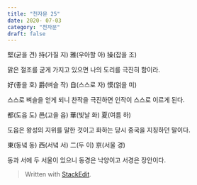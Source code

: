 ```yaml
---
title: "천자문 25"
date: 2020- 07-03
category: "천자문"
draft: false
---
```

堅(굳을 견) 持(가질 지) 雅(우아할 아) 操(잡을 조)

맑은 절조를 굳게 가지고 있으면 나의 도리를 극진히 함이라.

好(좋을 호) 爵(벼슬 작) 自(스스로 자) 慔(얽을 미)

스스로 벼슬을 얻게 되니 찬작을 극진하면 인작이 스스로 이르게 된다.

都(도읍 도) 邑(고을 읍) 華(빛날 화) 夏(여름 하)

도읍은 왕성의 지위를 말한 것이고 화하는 당시 중국을 지칭하던 말이다.

東(동녘 동) 西(서녘 서) 二(두 이) 京(서울 경)

동과  서에  두  서울이  있으니  동경은  낙양이고  서경은  장안이다.

> Written with [StackEdit](https://stackedit.io/).
<!--stackedit_data:
eyJoaXN0b3J5IjpbLTk5OTcwMzkyOF19
-->